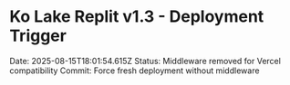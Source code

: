 # Ko Lake Replit v1.3 - Deployment Trigger
Date: 2025-08-15T18:01:54.615Z
Status: Middleware removed for Vercel compatibility
Commit: Force fresh deployment without middleware
